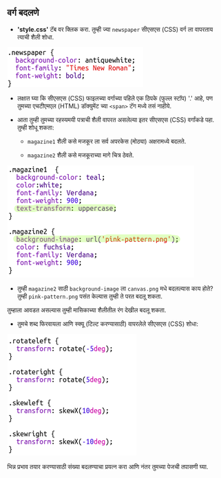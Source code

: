 ## वर्ग बदलणे

+ **'style.css'** टॅब वर क्लिक करा. तुम्ही ज्या `newspaper` सीएसएस (CSS) वर्ग ला वापरताय त्याची शैली शोधा.

![screenshot](images/letter-newspaper.png)

+ लक्षात घ्या कि सीएसएस (CSS) फाइलच्या वर्गाच्या पहिले एक ठिपके (फुल्ल स्टॉप) '.' आहे, पण तुमच्या एचटीएमएल (HTML) डॉक्युमेंट च्या `<span>` टॅग मध्ये तसं नाहीये.

+ आता तुम्ही तुमच्या रहस्यमयी पत्राची शैली वापरत असलेल्या इतर सीएसएस (CSS) वर्गांकडे पहा. तुम्ही शोधू शकता:
    
    + `magazine1` शैली कसे मजकूर ला सर्व अपरकेस (मोठ्या) अक्षरामध्ये बदलते.
    
    + `magazine2` शैली कसे मजकूराच्या मागे चित्र ठेवते.

![screenshot](images/letter-magazines.png)

+ तुम्ही `magazine2` साठी `background-image` ला `canvas.png` मधे बदलल्यास काय होते? तुम्ही `pink-pattern.png` पसंत केल्यास तुम्ही ते परत बदलू शकता. 

तुम्हाला आवडत असल्यास तुम्ही मासिकाच्या शैलीतील रंग देखील बदलू शकता.

+ तुमचे शब्द फिरवायला आणि स्क्यू (टिल्ट करण्यासाठी) वापरलेले सीएसएस (CSS) शोधा:

![screenshot](images/letter-rotate-skew.png)

भिन्न प्रभाव तयार करण्यासाठी संख्या बदलण्याचा प्रयत्न करा आणि नंतर तुमच्या पेजची तपासणी घ्या.